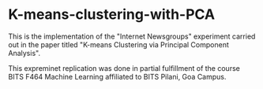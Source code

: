 # K-means-clustering-with-PCA
This is the implementation of the "Internet Newsgroups" experiment carried out in the paper titled "K-means Clustering via Principal Component Analysis". 

This expreminet replication was done in partial fulfillment of the course BITS F464 Machine Learning affiliated to BITS Pilani, Goa Campus. 

